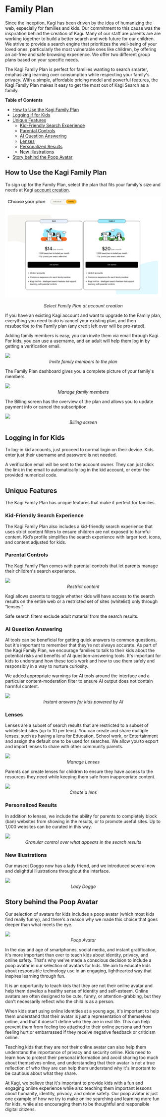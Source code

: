 # Family Plan

Since the inception, Kagi has been driven by the idea of humanizing the web, especially for families and kids. Our commitment to this cause was the inspiration behind the creation of Kagi. Many of our staff are parents are are working together to build a better search and web future for our children. We strive to provide a search engine that prioritizes the well-being of your loved ones, particularly the most vulnerable ones like children, by offering an ad-free and safe browsing experience. We offer two different group plans based on your specific needs.

The Kagi Family Plan is perfect for families wanting to search smarter, emphasizing learning over consumption while respecting your family's privacy.  With a simple, affordable pricing model and powerful features, the Kagi Family Plan makes it easy to get the most out of Kagi Search as a family.

**Table of Contents**

- [How to Use the Kagi Family Plan](#how-to-use-the-kagi-family-plan)
- [Logging if for Kids](#logging-in-for-kids)
- [Unique Features](#unique-features)
  - [Kid-Friendly Search Experience](#kid-friendly-search-experience)
  - [Parental Controls](#parental-controls)
  - [AI Question Answering](#ai-question-answering)
  - [Lenses](#lenses)
  - [Personalized Results](#personalized-results)
  - [New Illustrations](#new-illustrations)
- [Story behind the Poop Avatar](#story-behind-the-poop-avatar)

## How to Use the Kagi Family Plan

To sign up for the Family Plan, select the plan that fits your family's size and needs at Kagi [account creation](https://kagi.com/onboarding?p=choose_plan&plan=family).

![Family Plans](media/family_plans.png)
<center><em>Select Family Plan at account creation</em></center>

If you have an existing Kagi account and want to upgrade to the Family plan, everything you need to do is cancel your existing plan, and then resubscribe to the Family plan (any credit left over will be pro-rated).

Adding family members is easy, you can invite them via email through Kagi. For kids, you can use a username, and an adult will help them log in by getting a verification email.

<img src="https://staticmedia.kagi.com/family/add_member.png" >
<center><em>Invite family members to the plan</em></center>

The Family Plan dashboard gives you a complete picture of your family's members

<img src="https://staticmedia.kagi.com/family/dashboard.png" >
<center><em>Manage family members</em></center>

The Billing screen has the overview of the plan and allows you to update payment info or cancel the subscription.

<img src="https://staticmedia.kagi.com/family/billing.png" >
<center><em>Billing screen</em></center>


## Logging in for Kids

To log-in kid accounts, just proceed to normal login on their device. Kids enter just their username and password is not needed.

A verification email will be sent to the account owner. They can just click the link in the email to automatically log in the kid account, or enter the provided numerical code.

## Unique Features

The Kagi Family Plan has unique features that make it perfect for families.

### Kid-Friendly Search Experience

The Kagi Family Plan also includes a kid-friendly search experience that uses strict content filters to ensure children are not exposed to harmful content. Kid’s profile simplifies the search experience with larger text, icons, and content adjusted for kids.

### Parental Controls

The Kagi Family Plan comes with parental controls that let parents manage their children's search experience.

<img src="https://staticmedia.kagi.com/family/parental.png" >
<center><em>Restrict content</em></center>

Kagi allows parents to toggle whether kids will have access to the search results on the entire web or a restricted set of sites (whitelist) only through “lenses.”

Safe search filters exclude adult material from the search results.

### AI Question Answering

AI tools can be beneficial for getting quick answers to common questions, but it's important to remember that they're not always accurate. As part of the Kagi Family Plan, we encourage families to talk to their kids about the potential risks and benefits of AI question-answering tools. It's important for kids to understand how these tools work and how to use them safely and responsibly in a way to nurture curiosity.

We added appropriate warnings for AI tools around the interface and a particular content-moderation filter to ensure AI output does not contain harmful content.

<img src="https://staticmedia.kagi.com/family/quick_answer.png" >
<center><em>Instant answers for kids powered by AI</em></center>

### Lenses

Lenses are a subset of search results that are restricted to a subset of whitelisted sites (up to 10 per lens). You can create and share multiple lenses, such as having a lens for Education, School work, or Entertainment and assign the default one to be used for searches. We allow you to export and import lenses to share with other community parents.

<img src="https://staticmedia.kagi.com/family/lenses.png" >
<center><em>Manage Lenses</em></center>

Parents can create lenses for children to ensure they have access to the resources they need while keeping them safe from inappropriate content.

<img src="https://staticmedia.kagi.com/family/lens_create.png" >
<center><em>Create a lens</em></center>

### Personalized Results

In addition to lenses, we include the ability for parents to completely block (ban) websites from showing in the results, or to promote useful sites. Up to 1,000 websites can be curated in this way.

<img src="https://staticmedia.kagi.com/family/pr.png" >
<center><em>Granular control over what appears in the search results</em></center>

### New Illustrations

Our mascot Doggo now has a lady friend, and we introduced several new and delightful illustrations throughout the interface.

<img src="https://staticmedia.kagi.com/family/lady_doggo.png" >
<center><em>Lady Doggo</em></center>

## Story behind the Poop Avatar

Our selection of avatars for kids includes a poop avatar (which most kids find really funny), and there's a reason why we made this choice that goes deeper than what meets the eye.

<img src="https://staticmedia.kagi.com/family/poop.png" >
<center><em>Poop Avatar</em></center>

In the day and age of smartphones, social media, and instant gratification, it's more important than ever to teach kids about identity, privacy, and online safety. That's why we've made a conscious decision to include a poop avatar in our selection of avatars for kids. We aim to educate kids about responsible technology use in an engaging, lighthearted way that inspires learning through fun.

It is an opportunity to teach kids that they are not their online avatar and help them develop a healthy sense of identity and self-esteem. Online avatars  are often designed to be cute, funny, or attention-grabbing, but they don't necessarily reflect who the child is as a person.

When kids start using online identities at a young age, it's important to help them understand that their avatar is just a representation of themselves online, and that it doesn't define who they are in real life. This can help prevent them from feeling too attached to their online persona and from feeling hurt or embarrassed if they receive negative feedback or criticism online.

Teaching kids that they are not their online avatar can also help them understand the importance of privacy and security online. Kids need to learn how to protect their personal information and avoid sharing too much about themselves online, and understanding that their avatar is not a true reflection of who they are can help them understand why it's important to be cautious about what they share.

At Kagi, we believe that it's important to provide kids with a fun and engaging online experience while also teaching them important lessons about humanity, identity, privacy, and online safety. Our poop avatar is just one example of how we try to make online searching and learning more fun for kids, while also encouraging them to be thoughtful and responsible digital citizens.
